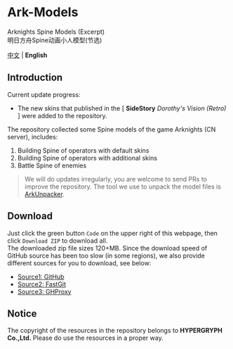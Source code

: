 Ark-Models
==========
Arknights Spine Models (Excerpt)  
明日方舟Spine动画小人模型(节选)  

[中文](README.md) | **English**

## Introduction
Current update progress:
- The new skins that published in the [ **SideStory** *Dorothy's Vision (Retro)* ] were added to the repository.

The repository collected some Spine models of the game Arknights (CN server), includes:
1. Building Spine of operators with default skins
2. Building Spine of operators with additional skins
3. Battle Spine of enemies

> We will do updates irregularly, you are welcome to send PRs to improve the repository. The tool we use to unpack the model files is [ArkUnpacker](https://github.com/isHarryh/Ark-Unpacker).

## Download
Just click the green button `Code` on the upper right of this webpage, then click `Download ZIP` to download all.  
The downloaded zip file sizes 120+MB. Since the download speed of GitHub source has been too slow (in some regions), we also provide different sources for you to download, see below:
- [Source1: GitHub](https://github.com/isHarryh/Ark-Models/archive/refs/heads/main.zip)
- [Source2: FastGit](https://download.fastgit.org/isHarryh/Ark-Models/archive/refs/heads/main.zip)
- [Source3: GHProxy](https://ghproxy.com/?q=https%3A%2F%2Fgithub.com%2FisHarryh%2FArk-Models%2Farchive%2Frefs%2Fheads%2Fmain.zip)

## Notice
The copyright of the resources in the repository belongs to **HYPERGRYPH Co.,Ltd.** Please do use the resources in a proper way.
